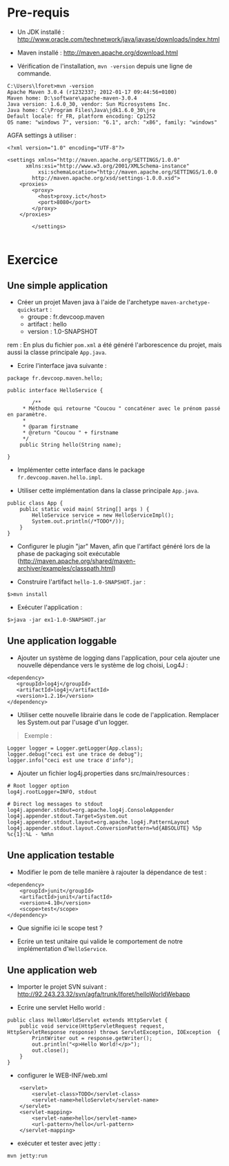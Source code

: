 # Pre-requis #

  * Un JDK installé : http://www.oracle.com/technetwork/java/javase/downloads/index.html

  * Maven installé : http://maven.apache.org/download.html

  * Vérification de l'installation, `mvn -version` depuis une ligne de commande.

```
C:\Users\lforet>mvn -version
Apache Maven 3.0.4 (r1232337; 2012-01-17 09:44:56+0100)
Maven home: D:\software\apache-maven-3.0.4
Java version: 1.6.0_30, vendor: Sun Microsystems Inc.
Java home: C:\Program Files\Java\jdk1.6.0_30\jre
Default locale: fr_FR, platform encoding: Cp1252
OS name: "windows 7", version: "6.1", arch: "x86", family: "windows"
```

AGFA settings à utiliser :

```
<?xml version="1.0" encoding="UTF-8"?>

<settings xmlns="http://maven.apache.org/SETTINGS/1.0.0" 
	  xmlns:xsi="http://www.w3.org/2001/XMLSchema-instance"
          xsi:schemaLocation="http://maven.apache.org/SETTINGS/1.0.0 
		http://maven.apache.org/xsd/settings-1.0.0.xsd">
	<proxies>
	    <proxy>
	      <host>proxy.ict</host>
	      <port>8080</port>
	    </proxy>
	</proxies>
        
        </settings>
        
```

# Exercice #

## Une simple application ##

  * Créer un projet Maven java à l'aide de l'archetype `maven-archetype-quickstart` :
    * groupe : fr.devcoop.maven
    * artifact : hello
    * version : 1.0-SNAPSHOT

rem : En plus du fichier `pom.xml` a été généré l'arborescence du projet, mais aussi la classe principale `App.java`.

  * Ecrire l'interface java suivante :
```
package fr.devcoop.maven.hello;

public interface HelloService {

        /**
	 * Méthode qui retourne "Coucou " concaténer avec le prénom passé en paramètre.
	 * 
	 * @param firstname
	 * @return "Coucou " + firstname
	 */
	public String hello(String name);
	
}
```

  * Implémenter cette interface dans le package `fr.devcoop.maven.hello.impl`.

  * Utiliser cette implémentation dans la classe principale `App.java`.

```
public class App {
    public static void main( String[] args ) {
    	HelloService service = new HelloServiceImpl();
        System.out.println(/*TODO*/));
    }
}
```

  * Configurer le plugin "jar" Maven, afin que l'artifact généré lors de la phase de packaging soit exécutable (http://maven.apache.org/shared/maven-archiver/examples/classpath.html)

  * Construire l'artifact `hello-1.0-SNAPSHOT.jar` :

```
$>mvn install
```

  * Exécuter l'application :

```
$>java -jar ex1-1.0-SNAPSHOT.jar
```

## Une application loggable ##

  * Ajouter un système de logging dans l'application, pour cela ajouter une nouvelle dépendance vers le système de log choisi, Log4J :

```
<dependency>
   <groupId>log4j</groupId>
   <artifactId>log4j</artifactId>
   <version>1.2.16</version>
</dependency>
```

  * Utiliser cette nouvelle librairie dans le code de l'application. Remplacer les System.out par l'usage d'un logger.
> Exemple :

```
Logger logger = Logger.getLogger(App.class);
logger.debug("ceci est une trace de debug");
logger.info("ceci est une trace d'info");
```


  * Ajouter un fichier log4j.properties dans src/main/resources :
```
# Root logger option
log4j.rootLogger=INFO, stdout
 
# Direct log messages to stdout
log4j.appender.stdout=org.apache.log4j.ConsoleAppender
log4j.appender.stdout.Target=System.out
log4j.appender.stdout.layout=org.apache.log4j.PatternLayout
log4j.appender.stdout.layout.ConversionPattern=%d{ABSOLUTE} %5p %c{1}:%L - %m%n
```

## Une application testable ##

  * Modifier le pom de telle manière à rajouter la dépendance de test :

```
<dependency>
    <groupId>junit</groupId>
    <artifactId>junit</artifactId>
    <version>4.10</version>
    <scope>test</scope>
</dependency>
```

  * Que signifie ici le scope test ?

  * Ecrire un test unitaire qui valide le comportement de notre implémentation d'`HelloService`.


## Une application web ##

  * Importer le projet SVN suivant : http://92.243.23.32/svn/agfa/trunk/lforet/helloWorldWebapp

  * Ecrire une servlet Hello world :

```
public class HelloWorldServlet extends HttpServlet {
    public void service(HttpServletRequest request, HttpServletResponse response) throws ServletException, IOException  {
        PrintWriter out = response.getWriter();
        out.println("<p>Hello World!</p>");
        out.close();
    }
}
```


  * configurer le WEB-INF/web.xml
```
    <servlet>
        <servlet-class>TODO</servlet-class>
        <servlet-name>helloServlet</servlet-name>
    </servlet>
    <servlet-mapping>
        <servlet-name>hello</servlet-name>
        <url-pattern>/hello</url-pattern>
    </servlet-mapping>
```

  * exécuter et tester avec jetty :
```
mvn jetty:run
```
